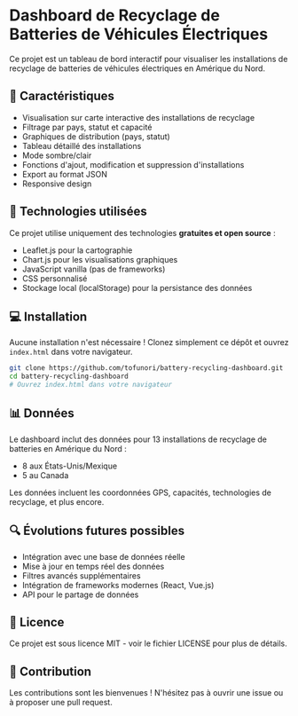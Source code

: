 # Dashboard de Recyclage de Batteries de Véhicules Électriques

Ce projet est un tableau de bord interactif pour visualiser les installations de recyclage de batteries de véhicules électriques en Amérique du Nord.

## 🔋 Caractéristiques

- Visualisation sur carte interactive des installations de recyclage
- Filtrage par pays, statut et capacité
- Graphiques de distribution (pays, statut)
- Tableau détaillé des installations 
- Mode sombre/clair
- Fonctions d'ajout, modification et suppression d'installations
- Export au format JSON
- Responsive design

## 🚀 Technologies utilisées

Ce projet utilise uniquement des technologies **gratuites et open source** :

- Leaflet.js pour la cartographie
- Chart.js pour les visualisations graphiques
- JavaScript vanilla (pas de frameworks)
- CSS personnalisé
- Stockage local (localStorage) pour la persistance des données

## 💻 Installation

Aucune installation n'est nécessaire ! Clonez simplement ce dépôt et ouvrez `index.html` dans votre navigateur.

```bash
git clone https://github.com/tofunori/battery-recycling-dashboard.git
cd battery-recycling-dashboard
# Ouvrez index.html dans votre navigateur
```

## 📊 Données

Le dashboard inclut des données pour 13 installations de recyclage de batteries en Amérique du Nord :
- 8 aux États-Unis/Mexique
- 5 au Canada

Les données incluent les coordonnées GPS, capacités, technologies de recyclage, et plus encore.

## 🔍 Évolutions futures possibles

- Intégration avec une base de données réelle
- Mise à jour en temps réel des données
- Filtres avancés supplémentaires
- Intégration de frameworks modernes (React, Vue.js)
- API pour le partage de données

## 📄 Licence

Ce projet est sous licence MIT - voir le fichier LICENSE pour plus de détails.

## 👥 Contribution

Les contributions sont les bienvenues ! N'hésitez pas à ouvrir une issue ou à proposer une pull request.